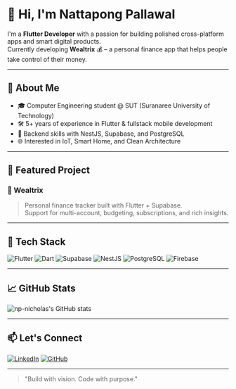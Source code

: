 # 👋 Hi, I'm Nattapong Pallawal

I'm a **Flutter Developer** with a passion for building polished cross-platform apps and smart digital products.  
Currently developing **Wealtrix** 💰 – a personal finance app that helps people take control of their money.

---

## 🧠 About Me

- 🎓 Computer Engineering student @ SUT (Suranaree University of Technology)
- 🛠 5+ years of experience in Flutter & fullstack mobile development
- 🔧 Backend skills with NestJS, Supabase, and PostgreSQL
- 🌐 Interested in IoT, Smart Home, and Clean Architecture

---

## 🚀 Featured Project

### 💸 Wealtrix
> Personal finance tracker built with Flutter + Supabase.  
> Support for multi-account, budgeting, subscriptions, and rich insights.

---

## 🧰 Tech Stack

![Flutter](https://img.shields.io/badge/Flutter-02569B?style=for-the-badge&logo=flutter&logoColor=white)
![Dart](https://img.shields.io/badge/Dart-0175C2?style=for-the-badge&logo=dart&logoColor=white)
![Supabase](https://img.shields.io/badge/Supabase-3FCF8E?style=for-the-badge&logo=supabase&logoColor=white)
![NestJS](https://img.shields.io/badge/NestJS-E0234E?style=for-the-badge&logo=nestjs&logoColor=white)
![PostgreSQL](https://img.shields.io/badge/PostgreSQL-316192?style=for-the-badge&logo=postgresql&logoColor=white)
![Firebase](https://img.shields.io/badge/Firebase-FFCA28?style=for-the-badge&logo=firebase&logoColor=black)

---

## 📈 GitHub Stats

![np-nicholas's GitHub stats](https://github-readme-stats.vercel.app/api?username=np-nicholas&show_icons=true&theme=tokyonight&hide_title=true)

---

## 📫 Let's Connect

[![LinkedIn](https://img.shields.io/badge/LinkedIn-nattapong--pallawal-blue?style=flat&logo=linkedin)](https://www.linkedin.com/in/nattapong-pallawal-9b997a11b/)
[![GitHub](https://img.shields.io/badge/GitHub-np--nicholas-black?style=flat&logo=github)](https://github.com/np-nicholas)

---

> "Build with vision. Code with purpose."

